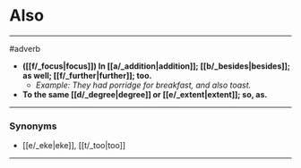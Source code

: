 # Also
---
#adverb
- **([[f/_focus|focus]]) In [[a/_addition|addition]]; [[b/_besides|besides]]; as well; [[f/_further|further]]; too.**
	- _Example: They had porridge for breakfast, and also toast._
- **To the same [[d/_degree|degree]] or [[e/_extent|extent]]; so, as.**
---
### Synonyms
- [[e/_eke|eke]], [[t/_too|too]]
---
